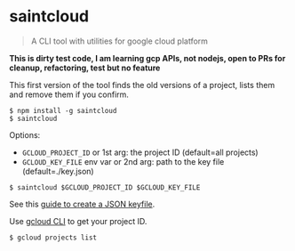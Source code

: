 
# saintcloud

> A CLI tool with utilities for google cloud platform

**This is dirty test code, I am learning gcp APIs, not nodejs, open to PRs for cleanup, refactoring, test but no feature**

This first version of the tool finds the old versions of a project, lists them and remove them if you confirm.

```
$ npm install -g saintcloud
$ saintcloud
```

Options:
- `GCLOUD_PROJECT_ID` or 1st arg: the project ID (default=all projects)
- `GCLOUD_KEY_FILE` env var or 2nd arg: path to the key file (default=./key.json)

```
$ saintcloud $GCLOUD_PROJECT_ID $GCLOUD_KEY_FILE 
```

See this [guide to create a JSON keyfile](https://googlecloudplatform.github.io/gcloud-node/#/authentication).

Use [gcloud CLI](https://cloud.google.com/sdk/gcloud/) to get your project ID.
```
$ gcloud projects list
```
